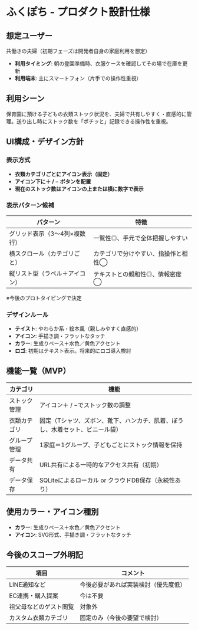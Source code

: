 # ふくぽち - プロダクト設計仕様

## 想定ユーザー

共働きの夫婦（初期フェーズは開発者自身の家庭利用を想定）

- **利用タイミング**: 朝の登園準備時、衣服ケースを確認してその場で在庫を更新
- **利用端末**: 主にスマートフォン（片手での操作性重視）

## 利用シーン

保育園に預ける子どもの衣類ストック状況を、夫婦で共有しやすく・直感的に管理。送り出し時にストック数を「ポチッと」記録できる操作性を重視。

## UI構成・デザイン方針

### 表示方式

- **衣類カテゴリごとにアイコン表示（固定）**
- **アイコン下に＋ / − ボタンを配置**
- **現在のストック数はアイコンの上または横に数字で表示**

### 表示パターン候補

| パターン | 特徴 |
|----------|------|
| グリッド表示（3〜4列×複数行） | 一覧性◎、手元で全体把握しやすい |
| 横スクロール（カテゴリごと） | カテゴリで分けやすい、指操作と相性◯ |
| 縦リスト型（ラベル＋アイコン） | テキストとの親和性◎、情報密度◯ |

※今後のプロトタイピングで決定

### デザインルール

- **テイスト**: やわらか系・絵本風（親しみやすく直感的）
- **アイコン**: 手描き調・フラットなタッチ
- **カラー**: 生成りベース＋水色／黄色アクセント
- **ロゴ**: 初期はテキスト表示。将来的にロゴ導入検討

## 機能一覧（MVP）

| カテゴリ | 機能 |
|----------|------|
| ストック管理 | アイコン＋ / −でストック数の調整 |
| 衣類カテゴリ | 固定（Tシャツ、ズボン、靴下、ハンカチ、肌着、ぼうし、水着セット、ビニール袋） |
| グループ管理 | 1家庭＝1グループ、子どもごとにストック情報を保持 |
| データ共有 | URL共有による一時的なアクセス共有（初期） |
| データ保存 | SQLiteによるローカル or クラウドDB保存（永続性あり） |

## 使用カラー・アイコン種別

- **カラー**: 生成りベース＋水色／黄色アクセント
- **アイコン**: SVG形式、手描き調・フラットなタッチ

## 今後のスコープ外明記

| 項目 | コメント |
|------|----------|
| LINE通知など | 今後必要があれば実装検討（優先度低） |
| EC連携・購入提案 | 今は不要 |
| 祖父母などのゲスト閲覧 | 対象外 |
| カスタム衣類カテゴリ | 固定のみ（今後の要望で検討） |